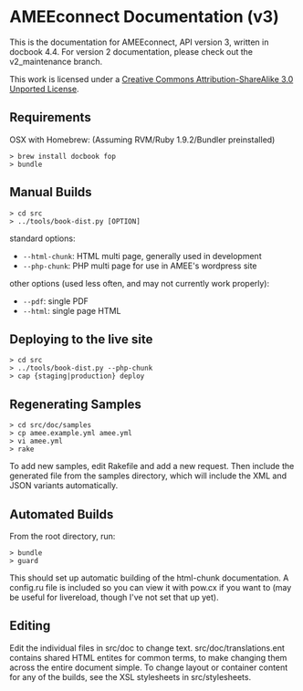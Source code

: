 AMEEconnect Documentation (v3)
==============================

This is the documentation for AMEEconnect, API version 3, written in docbook 4.4. For
version 2 documentation, please check out the v2_maintenance branch.

This work is licensed under a [Creative Commons Attribution-ShareAlike 3.0 Unported License](http://creativecommons.org/licenses/by-sa/3.0/).

Requirements
------------

OSX with Homebrew:
(Assuming RVM/Ruby 1.9.2/Bundler preinstalled)

    > brew install docbook fop
    > bundle

Manual Builds
-------------

    > cd src
    > ../tools/book-dist.py [OPTION]

standard options:

* `--html-chunk`: HTML multi page, generally used in development
* `--php-chunk`:  PHP multi page for use in AMEE's wordpress site

other options (used less often, and may not currently work properly):

* `--pdf`:  single PDF
* `--html`: single page HTML

Deploying to the live site
--------------------------

    > cd src
    > ../tools/book-dist.py --php-chunk
    > cap {staging|production} deploy

Regenerating Samples
--------------------

    > cd src/doc/samples
	> cp amee.example.yml amee.yml
	> vi amee.yml
    > rake

To add new samples, edit Rakefile and add a new request. Then include the generated 
file from the samples directory, which will include the XML and JSON variants automatically.

Automated Builds
----------------

From the root directory, run:

    > bundle
    > guard

This should set up automatic building of the html-chunk documentation. A config.ru file is 
included so you can view it with pow.cx if you want to (may be useful for livereload, though
I've not set that up yet).

Editing
-------

Edit the individual files in src/doc to change text. src/doc/translations.ent contains shared
HTML entites for common terms, to make changing them across the entire document simple. To change
layout or container content for any of the builds, see the XSL stylesheets in src/stylesheets.
